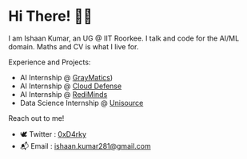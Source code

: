 # Hi There! 🙋‍♂️

I am Ishaan Kumar, an UG @ IIT Roorkee. I talk and code for the AI/ML domain. Maths and CV is what I live for.


Experience and Projects:

- AI Internship @ [GrayMatics](https://www.graymatics.com/))
- AI Internship @ [Cloud Defense](https://www.clouddefense.ai/)
- AI Internship @ [RediMinds](https://rediminds.com/)
- Data Science Internship @ [Unisource](https://www.uesaz.com/)


Reach out to me!

- 🕊️ Twitter : [0xD4rky](https://twitter.com/0xD4rky)
- 📬 Email : [ishaan.kumar281@gmail.com](ishaan.kumar281@gmail.com)
